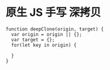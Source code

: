 # 原生 JS 手写 深拷贝

```JS
function deepClone(origin, target) {
  var origin = origin || {};
  var target = {};
  for(let key in origin) {
    
  }
}
```
